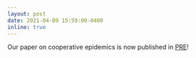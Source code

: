 ```yaml
---
layout: post
date: 2021-04-09 15:59:00-0400
inline: true
---
```


Our paper on cooperative epidemics is now published in [PRE](https://journals.aps.org/pre/abstract/10.1103/PhysRevE.103.042307)!
